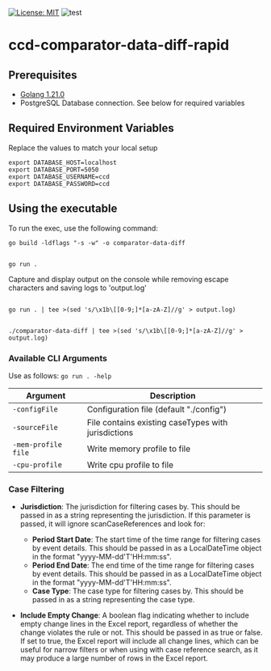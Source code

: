 [![License: MIT](https://img.shields.io/badge/License-MIT-yellow.svg)](https://opensource.org/licenses/MIT)
![test](https://github.com/hmcts/ccd-comparator-data-diff-rapid/workflows/ccd-comparator-data-diff-rapid/badge.svg "test")

# ccd-comparator-data-diff-rapid

## Prerequisites
- [Golang 1.21.0](https://go.dev/doc/install)
- PostgreSQL Database connection. See below for required variables


## Required Environment Variables
Replace the values to match your local setup
```shell
export DATABASE_HOST=localhost
export DATABASE_PORT=5050
export DATABASE_USERNAME=ccd
export DATABASE_PASSWORD=ccd
```

## Using the executable
To run the exec, use the following command:
```shell
go build -ldflags "-s -w" -o comparator-data-diff
```
```shell

go run .
```
Capture and display output on the console while removing escape characters and saving logs to 'output.log'
```shell

go run . | tee >(sed 's/\x1b\[[0-9;]*[a-zA-Z]//g' > output.log)
```

```shell

./comparator-data-diff | tee >(sed 's/\x1b\[[0-9;]*[a-zA-Z]//g' > output.log)
```


### Available CLI Arguments
Use as follows: `go run . -help`

| Argument                            | Description                                         |
|-------------------------------------|-----------------------------------------------------|
| `-configFile`                       | Configuration file (default "./config")             |
| `-sourceFile`                       | File contains existing caseTypes with jurisdictions |
| `-mem-profile file`                 | Write memory profile to file                        |
| `-cpu-profile`                      | Write cpu profile to file                           |


### Case Filtering

* **Jurisdiction**: The jurisdiction for filtering cases by. This should be passed in as a string representing the
  jurisdiction.
  If this parameter is passed, it will ignore scanCaseReferences and look for:
  *  **Period Start Date**: The start time of the time range for filtering cases by event details. 
  This should be passed in as a LocalDateTime object in the format "yyyy-MM-dd'T'HH:mm:ss".
  * **Period End Date**: The end time of the time range for filtering cases by event details. 
  This should be passed in as a LocalDateTime object in the format "yyyy-MM-dd'T'HH:mm:ss".
  * **Case Type**: The case type for filtering cases by. This should be passed in as a string representing the case type.

* **Include Empty Change**:  A boolean flag indicating whether to include empty change lines in the Excel report, 
regardless of whether the change violates the rule or not. This should be passed in as true or false. 
If set to true, the Excel report will include all change lines, which can be useful for narrow filters or when using with case reference search, 
as it may produce a large number of rows in the Excel report. 

